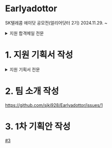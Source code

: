 # Earlyadottor
SK텔레콤 에이닷 공모전(얼리어닷터 2기)
2024.11.29. ~ 
<details>
<summary>지원 합격메일 전문</summary>
 
![OutlookEmoji-Inline image OWAPstImg1785642cd640bb-e68b-4b6e-af7d-9c2ce53598af](https://github.com/user-attachments/assets/bf5781b4-9062-4736-83bc-f971617090d9)
 

안녕하세요,
SK텔레콤 얼리어닷터 운영진입니다.

지원자께서는 에이닷 공모전(얼리어닷터 2기)에 합격하셨습니다.

진심으로 축하드립니다.


지원서를 통해 보내주신 열정적인 모습에 감사드리며,

앞으로도 좋은 모습 보여주시기를 기대하겠습니다.

좋은 성과 있으시길 빌며, 아래 내용을 참고하여 이후 활동 진행 부탁드립니다.

[1] 얼리어닷터 커뮤니티 가입 [회원가입하러 바로가기]
여러분들과의 소통 및 앞으로의 모든 과정은 커뮤니티에서 진행됩니다.
아래의 가입방법을 참고하시어 12월 02일(월)까지 가입부탁드립니다.


 1. [회원가입하러 바로가기] 버튼 클릭
   2. Full Name, Email, Password 입력 후 ＂Sign up＂ 클릭
      * Full Name: (팀명)성명으로 가입 부탁드립니다. 등록 후 임의 수정 금지

 Full Name 예시: 팀명이 호부호형, 본명이 홍길동 인 경우, (호부호형)홍길동

     * Email: 지원시 작성한 이메일 주소를 입력해주세요.

합격자 안내 메일을 받은 이메일이 해당 이메일 주소 입니다.
   3. 입력한 이메일로 인증코드가 발송되면 인증코드 등록 후 "Verify" 클릭

      * 랜덤하게 인증코드 등록 없이 바로 가입이 되는 경우도 있음을 참고부탁드립니다.
      
   4. 에이닷 커뮤니티 공지사항 상단 "Log in" 클릭하여 로그인


[2] 공지사항 확인
당부 말씀 및 안내 사항, 프롬프트 기초 영상을 공지사항에 업로드했습니다.

앞으로 활동에 필요한 내용을 담았으니 꼭 상세히 살펴봐주시길 부탁드립니다.


[3] 팀 소개 작성
여러분의 첫 번째 활동은 바로 ‘팀 소개’ 입니다!

공지사항을 확인하시어 팀 소개 게시판에 12월 02일(월)까지 작성 부탁드립니다.

다시 한 번 선정을 축하드리며, 앞으로 활발한 활동을 부탁드립니다.

감사합니다.
</details>

# 1. 지원 기획서 작성
<details>
<summary>지원 기획서 전문</summary>

안녕하세요. 저희는 데이터 사이언티스트로 인턴십을 진행 중인 종각역 프롤레타리아 입니다. 저희는 고령화 사회에서 독거노인들이 직면한 의료 서비스 접근 문제를 해결하고자, ‘시니어 헬스케어’ 프롬프트 템플릿을 기획하게 되었습니다. 

기획 의도 및 제작 아이디어 
현대 사회는 고령화와 1인 가구의 증가로 인해 독거노인 가구가 급격히 늘어나고 있습니다. 이로 인해 어르신들이 예상치 못한 통증이나 불편함을 겪을 때, 어떤 병원으로 가야 할지 혹은 상황의 심각성을 판단할 정보를 얻기 어려운 환경에 놓여 있습니다. 이러한 문제는 어르신들이 진료를 미루는 원인이 되며, 결과적으로 건강 악화로 이어질 위험을 높입니다. 저희는 이러한 문제를 해결하고자 다음과 같은 목표를 설정했습니다: 
1. 어르신들이 겪는 증상을 기반으로 적합한 병원 분과를 추천. 
2. 어르신의 거주지 정보를 활용하여 근처 병원을 찾는 기능 제공. 
3. 진료 후 회복을 돕기 위한 건강관리 콘텐츠를 추가적으로 제공. 이로써 자녀나 가족이 멀리 떨어져 있어도 어르신의 건강 상태에 대한 걱정을 줄이고, 신속한 의료 접근을 돕는 서비스로 발전시키고자 합니다. 

프롬프트 제작 방식 
저희는 이 템플릿을 구현하기 위해 A.X을 기반으로 다음과 같은 기능을 개발할 예정입니다: 
1. 병원 분과 추천: 사용자가 입력한 증상을 분석하여 적합한 병원 분과를 제안합니다. 
2. 근처 병원 검색: Perplexity를 추가로 활용해 사용자의 주소를 입력받아 주변 병원을 추천합니다. 
3. 건강관리 콘텐츠 제공: 진료 이후 어르신의 회복에 도움이 되는 활동이나 정보를 안내합니다. 

검증 계획 
저희 팀은 다음과 같은 방법으로 프롬프트의 성능을 검증 및 개선할 계획입니다: 
1. 병원 검색 정확도: 다양한 주소 데이터를 활용하여 실제 위치에 기반한 병원이 적절히 추천되는 비율을 평가합니다. 
2. 병원 분과 추천 정확성: 각 병원 분과와 연관된 주요 증상을 기반으로 LLM가 얼마나 정확히 분과를 매칭하는지 테스트하고, 성능을 지속적으로 조정합니다. 
3. 사용자 피드백 반영: 시니어 사용자 대상의 테스트를 통해 실제 사용 환경에서의 편의성과 정확성을 점검하며 템플릿을 고도화합니다. 저희의 ‘시니어 헬스케어 프롬프트 템플릿’은 단순한 의료 정보 제공을 넘어, 어르신들의 건강관리 습관을 지원하며 가족 구성원들의 마음의 짐을 덜어주는 도구가 될 것을 목표로 하고 있습니다.
</details>

# 2. 팀 소개 작성
 https://github.com/sjki928/Earlyadottor/issues/1

 # 3. 1차 기획안 작성
 [#3](https://github.com/sjki928/Earlyadottor/issues/2)
